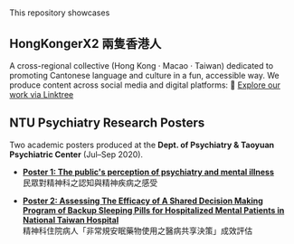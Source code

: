 # 

This repository showcases 

## HongKongerX2 兩隻香港人
A cross-regional collective (Hong Kong · Macao · Taiwan) dedicated to promoting Cantonese language and culture in a fun, accessible way.
We produce content across social media and digital platforms: 
🔗 [Explore our work via Linktree](https://linktr.ee/hongkongerx2?utm_source=linktree_profile_share&ltsid=0c759943-f625-4079-a584-c2f9687ec61c)  

## NTU Psychiatry Research Posters
Two academic posters produced at the **Dept. of Psychiatry & Taoyuan Psychiatric Center** (Jul–Sep 2020). 

- **[Poster 1: The public's perception of psychiatry and mental illness](poster1_public_awareness.pdf)**  
  民眾對精神科之認知與精神疾病之感受

- **[Poster 2: Assessing The Efficacy of A Shared Decision Making Program of Backup
Sleeping Pills for Hospitalized Mental Patients in National Taiwan Hospital](poster2_sleep_medication.pdf)**  
  精神科住院病人「非常規安眠藥物使用之醫病共享決策」成效評估
